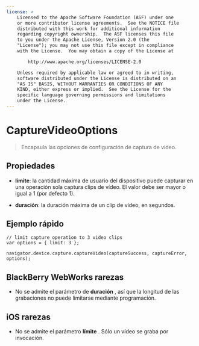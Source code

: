 ```yaml
---
license: >
    Licensed to the Apache Software Foundation (ASF) under one
    or more contributor license agreements.  See the NOTICE file
    distributed with this work for additional information
    regarding copyright ownership.  The ASF licenses this file
    to you under the Apache License, Version 2.0 (the
    "License"); you may not use this file except in compliance
    with the License.  You may obtain a copy of the License at

        http://www.apache.org/licenses/LICENSE-2.0

    Unless required by applicable law or agreed to in writing,
    software distributed under the License is distributed on an
    "AS IS" BASIS, WITHOUT WARRANTIES OR CONDITIONS OF ANY
    KIND, either express or implied.  See the License for the
    specific language governing permissions and limitations
    under the License.
---
```


# CaptureVideoOptions

> Encapsula las opciones de configuración de captura de vídeo.

## Propiedades

*   **límite**: la cantidad máxima de usuario del dispositivo puede capturar en una operación sola captura clips de vídeo. El valor debe ser mayor o igual a 1 (por defecto 1).

*   **duración**: la duración máxima de un clip de vídeo, en segundos.

## Ejemplo rápido

    // limit capture operation to 3 video clips
    var options = { limit: 3 };
    
    navigator.device.capture.captureVideo(captureSuccess, captureError, options);
    

## BlackBerry WebWorks rarezas

*   No se admite el parámetro de **duración** , así que la longitud de las grabaciones no puede limitarse mediante programación.

## iOS rarezas

*   No se admite el parámetro **límite** . Sólo un vídeo se graba por invocación.